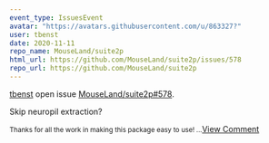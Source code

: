 ```yaml
---
event_type: IssuesEvent
avatar: "https://avatars.githubusercontent.com/u/863327?"
user: tbenst
date: 2020-11-11
repo_name: MouseLand/suite2p
html_url: https://github.com/MouseLand/suite2p/issues/578
repo_url: https://github.com/MouseLand/suite2p
---
```


<a href='https://github.com/tbenst' target='_blank'>tbenst</a> open issue <a href='https://github.com/MouseLand/suite2p/issues/578' target='_blank'>MouseLand/suite2p#578</a>.

<p>Skip neuropil extraction?</p><small>Thanks for all the work in making this package easy to use!...</small><a href='https://github.com/MouseLand/suite2p/issues/578' target='_blank'>View Comment</a>